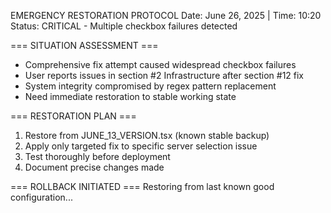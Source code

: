 EMERGENCY RESTORATION PROTOCOL
Date: June 26, 2025 | Time: 10:20
Status: CRITICAL - Multiple checkbox failures detected

=== SITUATION ASSESSMENT ===
- Comprehensive fix attempt caused widespread checkbox failures
- User reports issues in section #2 Infrastructure after section #12 fix
- System integrity compromised by regex pattern replacement
- Need immediate restoration to stable working state

=== RESTORATION PLAN ===
1. Restore from JUNE_13_VERSION.tsx (known stable backup)
2. Apply only targeted fix to specific server selection issue
3. Test thoroughly before deployment
4. Document precise changes made

=== ROLLBACK INITIATED ===
Restoring from last known good configuration...